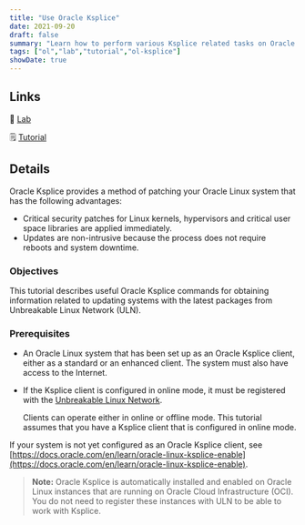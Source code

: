```yaml
---
title: "Use Oracle Ksplice"
date: 2021-09-20
draft: false
summary: "Learn how to perform various Ksplice related tasks on Oracle Linux."
tags: ["ol","lab","tutorial","ol-ksplice"]
showDate: true
---
```


## Links

:crescent_moon: [Lab](https://luna.oracle.com/lab/7bf9e1e8-691e-42d4-823d-6a0fad49791c)

:spiral_notepad: [Tutorial](https://docs.oracle.com/en/learn/oracle-linux-ksplice-use)

## Details

Oracle Ksplice provides a method of patching your Oracle Linux system that has the following advantages:

  - Critical security patches for Linux kernels, hypervisors and critical user space libraries are applied immediately.
  - Updates are non-intrusive because the process does not require reboots and system downtime.

### Objectives

This tutorial describes useful Oracle Ksplice commands for obtaining information related to updating systems with the latest packages from Unbreakable Linux Network (ULN).

### Prerequisites

- An Oracle Linux system that has been set up as an Oracle Ksplice client, either as a standard or an enhanced client. The system must also have access to the Internet.
- If the Ksplice client is configured in online mode, it must be registered with the [Unbreakable Linux Network](https://linux.oracle.com).

  Clients can operate either in online or offline mode. This tutorial assumes that you have a Ksplice client that is configured in online mode.

If your system is not yet configured as an Oracle Ksplice client, see [https://docs.oracle.com/en/learn/oracle-linux-ksplice-enable](https://docs.oracle.com/en/learn/oracle-linux-ksplice-enable).

> **Note:** Oracle Ksplice is automatically installed and enabled on Oracle Linux instances that are running on Oracle Cloud Infrastructure (OCI). You do not need to register these instances with ULN to be able to work with Ksplice.


